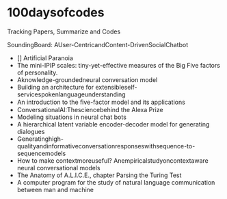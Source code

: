 # 100daysofcodes
Tracking Papers, Summarize and Codes 



SoundingBoard: AUser-CentricandContent-DrivenSocialChatbot
- [] Artificial Paranoia
- The mini-IPIP scales: tiny-yet-effective measures of the Big Five factors of personality. 
- Aknowledge-groundedneural conversation model
- Building an architecture for extensibleself-servicespokenlanguageunderstanding
- An introduction to the ﬁve-factor model and its applications
- ConversationalAI:Thesciencebehind the Alexa Prize
- Modeling situations in neural chat bots
- A hierarchical latent variable encoder-decoder model for generating dialogues
- Generatinghigh-qualityandinformativeconversationresponseswithsequence-to-sequencemodels
- How to make contextmoreuseful? Anempiricalstudyoncontextaware neural conversational models
- The Anatomy of A.L.I.C.E., chapter Parsing the Turing Test
- A computer program for the study of natural language communication between man and machine
